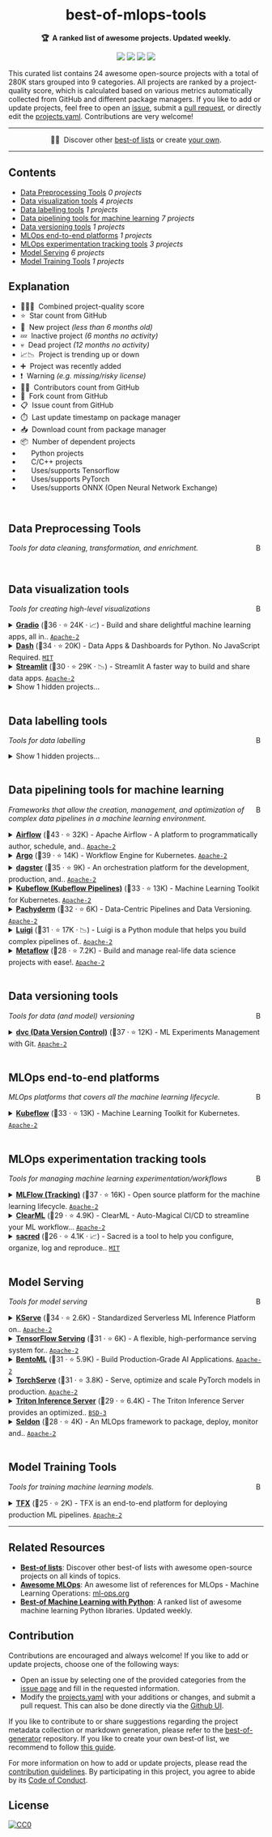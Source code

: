 <!-- markdownlint-disable -->
<h1 align="center">
    best-of-mlops-tools
    <br>
</h1>

<p align="center">
    <strong>🏆&nbsp; A ranked list of awesome projects. Updated weekly.</strong>
</p>

<p align="center">
    <a href="https://best-of.org" title="Best-of Badge"><img src="http://bit.ly/3o3EHNN"></a>
    <a href="#Contents" title="Project Count"><img src="https://img.shields.io/badge/projects-24-blue.svg?color=5ac4bf"></a>
    <a href="#Contribution" title="Contributions are welcome"><img src="https://img.shields.io/badge/contributions-welcome-green.svg"></a>
    <a href="https://github.com/jgorostegui/best-of-mlops-tools/releases" title="Best-of Updates"><img src="https://img.shields.io/github/release-date/jgorostegui/best-of-mlops-tools?color=green&label=updated"></a>
</p>

This curated list contains 24 awesome open-source projects with a total of 280K stars grouped into 9 categories. All projects are ranked by a project-quality score, which is calculated based on various metrics automatically collected from GitHub and different package managers. If you like to add or update projects, feel free to open an [issue](https://github.com/jgorostegui/best-of-mlops-tools/issues/new/choose), submit a [pull request](https://github.com/jgorostegui/best-of-mlops-tools/pulls), or directly edit the [projects.yaml](https://github.com/jgorostegui/best-of-mlops-tools/edit/main/projects.yaml). Contributions are very welcome!

---

<p align="center">
     🧙‍♂️&nbsp; Discover other <a href="https://best-of.org">best-of lists</a> or create <a href="https://github.com/best-of-lists/best-of/blob/main/create-best-of-list.md">your own</a>.<br>
</p>

---
## Contents

- [Data Preprocessing Tools](#data-preprocessing-tools) _0 projects_
- [Data visualization tools](#data-visualization-tools) _4 projects_
- [Data labelling tools](#data-labelling-tools) _1 projects_
- [Data pipelining tools for machine learning](#data-pipelining-tools-for-machine-learning) _7 projects_
- [Data versioning tools](#data-versioning-tools) _1 projects_
- [MLOps end-to-end platforms](#mlops-end-to-end-platforms) _1 projects_
- [MLOps experimentation tracking tools](#mlops-experimentation-tracking-tools) _3 projects_
- [Model Serving](#model-serving) _6 projects_
- [Model Training Tools](#model-training-tools) _1 projects_

## Explanation
- 🥇🥈🥉&nbsp; Combined project-quality score
- ⭐️&nbsp; Star count from GitHub
- 🐣&nbsp; New project _(less than 6 months old)_
- 💤&nbsp; Inactive project _(6 months no activity)_
- 💀&nbsp; Dead project _(12 months no activity)_
- 📈📉&nbsp; Project is trending up or down
- ➕&nbsp; Project was recently added
- ❗️&nbsp; Warning _(e.g. missing/risky license)_
- 👨‍💻&nbsp; Contributors count from GitHub
- 🔀&nbsp; Fork count from GitHub
- 📋&nbsp; Issue count from GitHub
- ⏱️&nbsp; Last update timestamp on package manager
- 📥&nbsp; Download count from package manager
- 📦&nbsp; Number of dependent projects
- <img src="https://www.python.org/static/favicon.ico" style="display:inline;" width="13" height="13">&nbsp; Python projects
- <img src="https://raw.githubusercontent.com/isocpp/logos/master/cpp_logo.png" style="display:inline;" width="13" height="13">&nbsp; C/C++ projects
- <img src="https://git.io/JLy1A" style="display:inline;" width="13" height="13">&nbsp; Uses/supports Tensorflow
- <img src="https://git.io/JLy1Q" style="display:inline;" width="13" height="13">&nbsp; Uses/supports PyTorch
- <img src="https://artwork.lfaidata.foundation/projects/onnx/stacked/color/onnx-stacked-color.png" style="display:inline;" width="13" height="13">&nbsp; Uses/supports ONNX (Open Neural Network Exchange)

<br>

## Data Preprocessing Tools

<a href="#contents"><img align="right" width="15" height="15" src="https://git.io/JtehR" alt="Back to top"></a>

_Tools for data cleaning, transformation, and enrichment._

<br>

## Data visualization tools

<a href="#contents"><img align="right" width="15" height="15" src="https://git.io/JtehR" alt="Back to top"></a>

_Tools for creating high-level visualizations_

<details><summary><b><a href="https://github.com/gradio-app/gradio">Gradio</a></b> (🥇36 ·  ⭐ 24K · 📈) - Build and share delightful machine learning apps, all in.. <code><a href="http://bit.ly/3nYMfla">Apache-2</a></code> <code><img src="https://www.python.org/static/favicon.ico" style="display:inline;" width="13" height="13"></code></summary>

- [GitHub](https://github.com/gradio-app/gradio) (👨‍💻 220 · 🔀 1.6K · 📦 17K · 📋 3.2K - 12% open · ⏱️ 23.11.2023):

	```
	git clone https://github.com/gradio-app/gradio
	```
</details>
<details><summary><b><a href="https://github.com/plotly/dash">Dash</a></b> (🥈34 ·  ⭐ 20K) - Data Apps & Dashboards for Python. No JavaScript Required. <code><a href="http://bit.ly/34MBwT8">MIT</a></code> <code><img src="https://www.python.org/static/favicon.ico" style="display:inline;" width="13" height="13"></code></summary>

- [GitHub](https://github.com/plotly/dash) (👨‍💻 140 · 🔀 1.9K · 📦 55K · 📋 1.6K - 47% open · ⏱️ 26.10.2023):

	```
	git clone https://github.com/plotly/dash
	```
</details>
<details><summary><b><a href="https://github.com/streamlit/streamlit">Streamlit</a></b> (🥉30 ·  ⭐ 29K · 📉) - Streamlit A faster way to build and share data apps. <code><a href="http://bit.ly/3nYMfla">Apache-2</a></code> <code><img src="https://www.python.org/static/favicon.ico" style="display:inline;" width="13" height="13"></code></summary>

- [GitHub](https://github.com/streamlit/streamlit) (👨‍💻 210 · 🔀 2.5K · 📋 3.7K - 18% open · ⏱️ 23.11.2023):

	```
	git clone https://github.com/streamlit/streamlit
	```
</details>
<details><summary>Show 1 hidden projects...</summary>

- <b><a href="https://github.com/voila-dashboards/voila">voila</a></b> (🥉28 ·  ⭐ 5K) - Voil turns Jupyter notebooks into standalone web applications. <code>❗Unlicensed</code>
</details>
<br>

## Data labelling tools

<a href="#contents"><img align="right" width="15" height="15" src="https://git.io/JtehR" alt="Back to top"></a>

_Tools for data labelling_

<details><summary>Show 1 hidden projects...</summary>

- <b><a href="https://github.com/HumanSignal/labelImg">Labelimg</a></b> (🥇27 ·  ⭐ 21K · 💀) - LabelImg is now part of the Label Studio community. The popular image.. <code><a href="http://bit.ly/34MBwT8">MIT</a></code>
</details>
<br>

## Data pipelining tools for machine learning

<a href="#contents"><img align="right" width="15" height="15" src="https://git.io/JtehR" alt="Back to top"></a>

_Frameworks that allow the creation, management, and optimization of complex data pipelines in a machine learning environment._

<details><summary><b><a href="https://github.com/apache/airflow">Airflow</a></b> (🥇43 ·  ⭐ 32K) - Apache Airflow - A platform to programmatically author, schedule, and.. <code><a href="http://bit.ly/3nYMfla">Apache-2</a></code></summary>

- [GitHub](https://github.com/apache/airflow) (👨‍💻 3.1K · 🔀 13K · 📥 570K · 📦 8.6K · 📋 8.3K - 9% open · ⏱️ 23.11.2023):

	```
	git clone https://github.com/apache/airflow
	```
</details>
<details><summary><b><a href="https://github.com/argoproj/argo-workflows">Argo</a></b> (🥈39 ·  ⭐ 14K) - Workflow Engine for Kubernetes. <code><a href="http://bit.ly/3nYMfla">Apache-2</a></code></summary>

- [GitHub](https://github.com/argoproj/argo-workflows) (👨‍💻 820 · 🔀 2.9K · 📥 3.1M · 📦 210 · 📋 5.5K - 16% open · ⏱️ 23.11.2023):

	```
	git clone https://github.com/argoproj/argo-workflows
	```
</details>
<details><summary><b><a href="https://github.com/dagster-io/dagster">dagster</a></b> (🥈35 ·  ⭐ 9K) - An orchestration platform for the development, production, and.. <code><a href="http://bit.ly/3nYMfla">Apache-2</a></code></summary>

- [GitHub](https://github.com/dagster-io/dagster) (👨‍💻 370 · 🔀 1.1K · 📦 1.7K · 📋 6.3K - 29% open · ⏱️ 22.11.2023):

	```
	git clone https://github.com/dagster-io/dagster
	```
</details>
<details><summary><b><a href="https://github.com/kubeflow/kubeflow">Kubeflow (Kubeflow Pipelines)</a></b> (🥉33 ·  ⭐ 13K) - Machine Learning Toolkit for Kubernetes. <code><a href="http://bit.ly/3nYMfla">Apache-2</a></code></summary>

- [GitHub](https://github.com/kubeflow/kubeflow) (👨‍💻 300 · 🔀 2.1K · 📥 79K · 📦 41 · 📋 3.8K - 4% open · ⏱️ 01.11.2023):

	```
	git clone https://github.com/kubeflow/kubeflow
	```
</details>
<details><summary><b><a href="https://github.com/pachyderm/pachyderm">Pachyderm</a></b> (🥉32 ·  ⭐ 6K) - Data-Centric Pipelines and Data Versioning. <code><a href="http://bit.ly/3nYMfla">Apache-2</a></code></summary>

- [GitHub](https://github.com/pachyderm/pachyderm) (👨‍💻 190 · 🔀 560 · 📥 29K · 📋 3.1K - 22% open · ⏱️ 22.11.2023):

	```
	git clone https://github.com/pachyderm/pachyderm
	```
</details>
<details><summary><b><a href="https://github.com/spotify/luigi">Luigi</a></b> (🥉31 ·  ⭐ 17K · 📉) - Luigi is a Python module that helps you build complex pipelines of.. <code><a href="http://bit.ly/3nYMfla">Apache-2</a></code></summary>

- [GitHub](https://github.com/spotify/luigi) (👨‍💻 610 · 🔀 2.3K · 📦 2.2K · 📋 970 - 9% open · ⏱️ 25.10.2023):

	```
	git clone https://github.com/spotify/luigi
	```
</details>
<details><summary><b><a href="https://github.com/Netflix/metaflow">Metaflow</a></b> (🥉28 ·  ⭐ 7.2K) - Build and manage real-life data science projects with ease!. <code><a href="http://bit.ly/3nYMfla">Apache-2</a></code></summary>

- [GitHub](https://github.com/Netflix/metaflow) (👨‍💻 75 · 🔀 640 · 📦 560 · 📋 580 - 42% open · ⏱️ 17.11.2023):

	```
	git clone https://github.com/Netflix/metaflow
	```
</details>
<br>

## Data versioning tools

<a href="#contents"><img align="right" width="15" height="15" src="https://git.io/JtehR" alt="Back to top"></a>

_Tools for data (and model) versioning_

<details><summary><b><a href="https://github.com/iterative/dvc">dvc (Data Version Control)</a></b> (🥇37 ·  ⭐ 12K) - ML Experiments Management with Git. <code><a href="http://bit.ly/3nYMfla">Apache-2</a></code></summary>

- [GitHub](https://github.com/iterative/dvc) (👨‍💻 290 · 🔀 1.1K · 📥 44K · 📦 11K · 📋 4.5K - 12% open · ⏱️ 23.11.2023):

	```
	git clone https://github.com/iterative/dvc
	```
</details>
<br>

## MLOps end-to-end platforms

<a href="#contents"><img align="right" width="15" height="15" src="https://git.io/JtehR" alt="Back to top"></a>

_MLOps platforms that covers all the machine learning lifecycle._

<details><summary><b><a href="https://github.com/kubeflow/kubeflow">Kubeflow</a></b> (🥇33 ·  ⭐ 13K) - Machine Learning Toolkit for Kubernetes. <code><a href="http://bit.ly/3nYMfla">Apache-2</a></code></summary>

- [GitHub](https://github.com/kubeflow/kubeflow) (👨‍💻 300 · 🔀 2.1K · 📥 79K · 📦 41 · 📋 3.8K - 4% open · ⏱️ 01.11.2023):

	```
	git clone https://github.com/kubeflow/kubeflow
	```
</details>
<br>

## MLOps experimentation tracking tools

<a href="#contents"><img align="right" width="15" height="15" src="https://git.io/JtehR" alt="Back to top"></a>

_Tools for managing machine learning experimentation/workflows_

<details><summary><b><a href="https://github.com/mlflow/mlflow">MLFlow (Tracking)</a></b> (🥇37 ·  ⭐ 16K) - Open source platform for the machine learning lifecycle. <code><a href="http://bit.ly/3nYMfla">Apache-2</a></code></summary>

- [GitHub](https://github.com/mlflow/mlflow) (👨‍💻 670 · 🔀 3.6K · 📦 26K · 📋 3.3K - 31% open · ⏱️ 22.11.2023):

	```
	git clone https://github.com/mlflow/mlflow
	```
</details>
<details><summary><b><a href="https://github.com/allegroai/clearml">ClearML</a></b> (🥉29 ·  ⭐ 4.9K) - ClearML - Auto-Magical CI/CD to streamline your ML workflow... <code><a href="http://bit.ly/3nYMfla">Apache-2</a></code></summary>

- [GitHub](https://github.com/allegroai/clearml) (👨‍💻 88 · 🔀 600 · 📥 1.8K · 📦 800 · 📋 910 - 43% open · ⏱️ 21.11.2023):

	```
	git clone https://github.com/allegroai/clearml
	```
</details>
<details><summary><b><a href="https://github.com/IDSIA/sacred">sacred</a></b> (🥉26 ·  ⭐ 4.1K · 📈) - Sacred is a tool to help you configure, organize, log and reproduce.. <code><a href="http://bit.ly/34MBwT8">MIT</a></code></summary>

- [GitHub](https://github.com/IDSIA/sacred) (👨‍💻 100 · 🔀 360 · 📦 2.7K · 📋 560 - 17% open · ⏱️ 13.11.2023):

	```
	git clone https://github.com/IDSIA/sacred
	```
</details>
<br>

## Model Serving

<a href="#contents"><img align="right" width="15" height="15" src="https://git.io/JtehR" alt="Back to top"></a>

_Tools for model serving_

<details><summary><b><a href="https://github.com/kserve/kserve">KServe</a></b> (🥇34 ·  ⭐ 2.6K) - Standardized Serverless ML Inference Platform on.. <code><a href="http://bit.ly/3nYMfla">Apache-2</a></code> <code><img src="https://git.io/JLy1A" style="display:inline;" width="13" height="13"></code> <code><img src="https://git.io/JLy1Q" style="display:inline;" width="13" height="13"></code> <code><img src="https://artwork.lfaidata.foundation/projects/onnx/stacked/color/onnx-stacked-color.png" style="display:inline;" width="13" height="13"></code></summary>

- [GitHub](https://github.com/kserve/kserve) (👨‍💻 220 · 🔀 820 · 📥 720K · 📦 260 · 📋 1.5K - 20% open · ⏱️ 18.11.2023):

	```
	git clone https://github.com/kserve/kserve
	```
</details>
<details><summary><b><a href="https://github.com/tensorflow/serving">TensorFlow Serving</a></b> (🥈31 ·  ⭐ 6K) - A flexible, high-performance serving system for.. <code><a href="http://bit.ly/3nYMfla">Apache-2</a></code> <code><img src="https://git.io/JLy1A" style="display:inline;" width="13" height="13"></code></summary>

- [GitHub](https://github.com/tensorflow/serving) (👨‍💻 220 · 🔀 2.1K · 📦 22 · 📋 1.4K - 3% open · ⏱️ 23.11.2023):

	```
	git clone https://github.com/tensorflow/serving
	```
</details>
<details><summary><b><a href="https://github.com/bentoml/BentoML">BentoML</a></b> (🥈31 ·  ⭐ 5.9K) - Build Production-Grade AI Applications. <code><a href="http://bit.ly/3nYMfla">Apache-2</a></code> <code><img src="https://git.io/JLy1A" style="display:inline;" width="13" height="13"></code> <code><img src="https://git.io/JLy1Q" style="display:inline;" width="13" height="13"></code> <code><img src="https://artwork.lfaidata.foundation/projects/onnx/stacked/color/onnx-stacked-color.png" style="display:inline;" width="13" height="13"></code></summary>

- [GitHub](https://github.com/bentoml/BentoML) (👨‍💻 190 · 🔀 650 · 📥 2.1K · 📦 1.4K · 📋 940 - 16% open · ⏱️ 22.11.2023):

	```
	git clone https://github.com/bentoml/BentoML
	```
</details>
<details><summary><b><a href="https://github.com/pytorch/serve">TorchServe</a></b> (🥈31 ·  ⭐ 3.8K) - Serve, optimize and scale PyTorch models in production. <code><a href="http://bit.ly/3nYMfla">Apache-2</a></code> <code><img src="https://git.io/JLy1Q" style="display:inline;" width="13" height="13"></code></summary>

- [GitHub](https://github.com/pytorch/serve) (👨‍💻 180 · 🔀 760 · 📥 5.4K · 📦 550 · 📋 1.5K - 20% open · ⏱️ 22.11.2023):

	```
	git clone https://github.com/pytorch/serve
	```
</details>
<details><summary><b><a href="https://github.com/triton-inference-server/server">Triton Inference Server</a></b> (🥉29 ·  ⭐ 6.4K) - The Triton Inference Server provides an optimized.. <code><a href="http://bit.ly/3aKzpTv">BSD-3</a></code> <code><img src="https://git.io/JLy1A" style="display:inline;" width="13" height="13"></code> <code><img src="https://git.io/JLy1Q" style="display:inline;" width="13" height="13"></code></summary>

- [GitHub](https://github.com/triton-inference-server/server) (👨‍💻 110 · 🔀 1.3K · 📥 200K · 📋 3.2K - 9% open · ⏱️ 22.11.2023):

	```
	git clone https://github.com/triton-inference-server/server
	```
</details>
<details><summary><b><a href="https://github.com/SeldonIO/seldon-core">Seldon</a></b> (🥉28 ·  ⭐ 4K) - An MLOps framework to package, deploy, monitor and.. <code><a href="http://bit.ly/3nYMfla">Apache-2</a></code> <code><img src="https://git.io/JLy1A" style="display:inline;" width="13" height="13"></code> <code><img src="https://git.io/JLy1Q" style="display:inline;" width="13" height="13"></code> <code><img src="https://artwork.lfaidata.foundation/projects/onnx/stacked/color/onnx-stacked-color.png" style="display:inline;" width="13" height="13"></code></summary>

- [GitHub](https://github.com/SeldonIO/seldon-core) (👨‍💻 200 · 🔀 780 · 📥 750 · 📦 520 · 📋 2.3K - 3% open · ⏱️ 09.10.2023):

	```
	git clone https://github.com/SeldonIO/seldon-core
	```
</details>
<br>

## Model Training Tools

<a href="#contents"><img align="right" width="15" height="15" src="https://git.io/JtehR" alt="Back to top"></a>

_Tools for training machine learning models._

<details><summary><b><a href="https://github.com/tensorflow/tfx">TFX</a></b> (🥇25 ·  ⭐ 2K) - TFX is an end-to-end platform for deploying production ML pipelines. <code><a href="http://bit.ly/3nYMfla">Apache-2</a></code> <code><img src="https://git.io/JLy1A" style="display:inline;" width="13" height="13"></code></summary>

- [GitHub](https://github.com/tensorflow/tfx) (👨‍💻 180 · 🔀 670 · 📋 880 - 3% open · ⏱️ 22.11.2023):

	```
	git clone https://github.com/tensorflow/tfx
	```
</details>

---

## Related Resources

- [**Best-of lists**](https://best-of.org): Discover other best-of lists with awesome open-source projects on all kinds of topics.
- [**Awesome MLOps**](https://github.com/visenger/awesome-mlops): An awesome list of references for MLOps - Machine Learning Operations: [ml-ops.org](https://ml-ops.org/)
- [**Best-of Machine Learning with Python**](https://github.com/ml-tooling/best-of-ml-python): A ranked list of awesome machine learning Python libraries. Updated weekly.

## Contribution

Contributions are encouraged and always welcome! If you like to add or update projects, choose one of the following ways:

- Open an issue by selecting one of the provided categories from the [issue page](https://github.com/jgorostegui/best-of-mlops-tools/issues/new/choose) and fill in the requested information.
- Modify the [projects.yaml](https://github.com/jgorostegui/best-of-mlops-tools/blob/main/projects.yaml) with your additions or changes, and submit a pull request. This can also be done directly via the [Github UI](https://github.com/jgorostegui/best-of-mlops-tools/edit/main/projects.yaml).

If you like to contribute to or share suggestions regarding the project metadata collection or markdown generation, please refer to the [best-of-generator](https://github.com/best-of-lists/best-of-generator) repository. If you like to create your own best-of list, we recommend to follow [this guide](https://github.com/best-of-lists/best-of/blob/main/create-best-of-list.md).

For more information on how to add or update projects, please read the [contribution guidelines](https://github.com/jgorostegui/best-of-mlops-tools/blob/main/CONTRIBUTING.md). By participating in this project, you agree to abide by its [Code of Conduct](https://github.com/jgorostegui/best-of-mlops-tools/blob/main/.github/CODE_OF_CONDUCT.md).

## License

[![CC0](https://mirrors.creativecommons.org/presskit/buttons/88x31/svg/by-sa.svg)](https://creativecommons.org/licenses/by-sa/4.0/)
